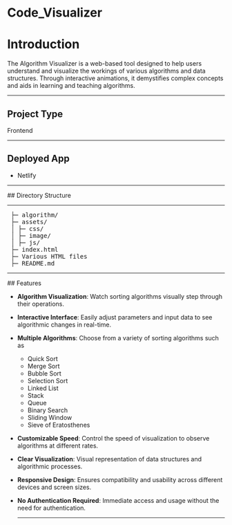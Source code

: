 # Code_Visualizer

# Introduction
The Algorithm Visualizer is a web-based tool designed to help users understand and visualize the workings of various algorithms and data structures. Through interactive animations, it demystifies complex concepts and aids in learning and teaching algorithms.
<hr>

## Project Type
Frontend
<hr>

## Deployed App
- Netlify
<hr>
## Directory Structure
<hr>
<pre>
 ├─ algorithm/
 ├─ assets/
 │ ├─ css/
 │ ├─ image/
 │ ├─ js/
 ├─ index.html
 ├─ Various HTML files
 ├─ README.md
</pre>
<hr>
## Features

- **Algorithm Visualization**: Watch sorting algorithms visually step through their operations.
- **Interactive Interface**: Easily adjust parameters and input data to see algorithmic changes in real-time.
- **Multiple Algorithms**: Choose from a variety of sorting algorithms such as
  - Quick Sort
  - Merge Sort
  - Bubble Sort
  - Selection Sort
  - Linked List
  - Stack
  - Queue
  - Binary Search
  - Sliding Window
  - Sieve of Eratosthenes
- **Customizable Speed**: Control the speed of visualization to observe algorithms at different rates.
- **Clear Visualization**: Visual representation of data structures and algorithmic processes.
- **Responsive Design**: Ensures compatibility and usability across different devices and screen sizes.
- **No Authentication Required**: Immediate access and usage without the need for authentication.

  <hr>
